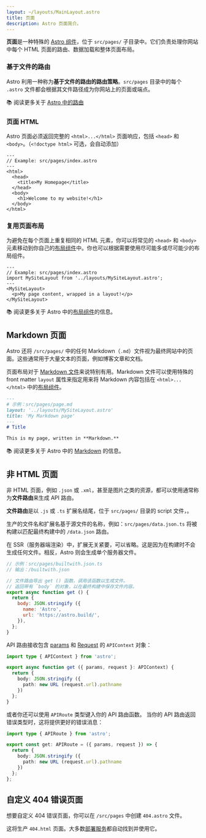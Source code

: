 ```yaml
---
layout: ~/layouts/MainLayout.astro
title: 页面
description: Astro 页面简介。
---
```


**页面**是一种特殊的 [Astro 组件](/en/core-concepts/astro-components/)，位于 `src/pages/` 子目录中。它们负责处理你网站中每个 HTML 页面的路由、数据加载和整体页面布局。

### 基于文件的路由

Astro 利用一种称为**基于文件的路由的路由策略**。`src/pages` 目录中的每个 `.astro` 文件都会根据其文件路径成为你网站上的页面或端点。

📚 阅读更多关于 [Astro 中的路由](/en/core-concepts/routing/)

### 页面 HTML

Astro 页面必须返回完整的 `<html>...</html>` 页面响应，包括 `<head>` 和 `<body>`。（`<!doctype html>` 可选，会自动添加）

```astro
---
// Example: src/pages/index.astro
---
<html>
  <head>
    <title>My Homepage</title>
  </head>
  <body>
    <h1>Welcome to my website!</h1>
  </body>
</html>
```

### 复用页面布局

为避免在每个页面上重复相同的 HTML 元素，你可以将常见的 `<head>` 和 `<body>` 元素移动到你自己的[布局组件](/en/core-concepts/layouts/)中。你也可以根据需要使用尽可能多或尽可能少的布局组件。

```astro
---
// Example: src/pages/index.astro
import MySiteLayout from '../layouts/MySiteLayout.astro';
---
<MySiteLayout>
  <p>My page content, wrapped in a layout!</p>
</MySiteLayout>
```

📚 阅读更多关于 Astro 中的[布局组件](/en/core-concepts/layouts/)的信息。

## Markdown 页面

Astro 还将 `/src/pages/` 中的任何 Markdown（`.md`）文件视为最终网站中的页面。这些通常用于大量文本的页面，例如博客文章和文档。

页面布局对于 [Markdown 文件](#markdown-页面)来说特别有用。Markdown 文件可以使用特殊的 front matter `layout` 属性来指定用来将 Markdown 内容包括在 `<html>...</html>` 中的[布局组件](/en/core-concepts/layouts/)。

```md
---
# 示例：src/pages/page.md
layout: '../layouts/MySiteLayout.astro'
title: 'My Markdown page'
---
# Title

This is my page, written in **Markdown.**
```

📚 阅读更多关于 Astro 中的 [Markdown](/en/guides/markdown-content/) 的信息。

## 非 HTML 页面

非 HTML 页面，例如 `.json` 或 `.xml`，甚至是图片之类的资源，都可以使用通常称为**文件路由**来生成 API 路由。

**文件路由**是以 `.js` 或 `.ts` 扩展名结尾，位于 `src/pages/` 目录的 script 文件，。

生产的文件名和扩展名基于源文件的名称，例如：`src/pages/data.json.ts` 将被构建以匹配最终构建中的 `/data.json` 路由。

在 SSR（服务器端渲染）中，扩展无关紧要，可以省略。这是因为在构建时不会生成任何文件。相反，Astro 则会生成单个服务器文件。

```js
// 示例：src/pages/builtwith.json.ts
// 输出：/builtwith.json

// 文件路由导出 get () 函数，调用该函数以生成文件。
// 返回带有 `body` 的对象，以在最终构建中保存文件内容。
export async function get () {
  return {
    body: JSON.stringify ({
      name: 'Astro',
      url: 'https://astro.build/',
    }),
  };
}
```

API 路由接收包含 [params](/en/reference/api-reference/#params) 和 [Request](https://developer.mozilla.org/en-US/docs/Web/API/request) 的 `APIContext` 对象：

```ts
import type { APIContext } from 'astro';

export async function get ({ params, request }: APIContext) {
  return {
    body: JSON.stringify ({
      path: new URL (request.url).pathname
    })
  };
}
```

或者你还可以使用 `APIRoute` 类型键入你的 API 路由函数。 当你的 API 路由返回错误类型时，这将提供更好的错误消息：

```ts
import type { APIRoute } from 'astro';

export const get: APIRoute = ({ params, request }) => {
  return {
    body: JSON.stringify ({
      path: new URL (request.url).pathname
    })
  };
};
```

## 自定义 404 错误页面

想要自定义 404 错误页面，你可以在 `/src/pages` 中创建 `404.astro` 文件。

这将生产 `404.html` 页面。大多数[部署服务](/en/guides/deploy/)都自动找到并使用它。

